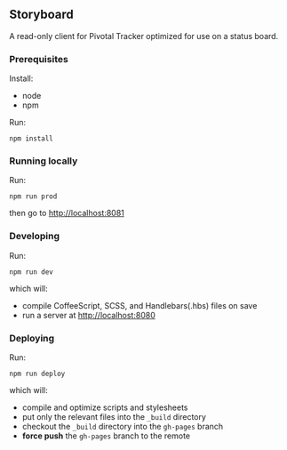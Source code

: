 ## Storyboard

A read-only client for Pivotal Tracker optimized for use on a status board.

### Prerequisites

Install:

* node
* npm

Run:

```
npm install
```

### Running locally

Run:

```
npm run prod
```

then go to [http://localhost:8081](http://localhost:8081)

### Developing

Run:

```
npm run dev
```

which will:

* compile CoffeeScript, SCSS, and Handlebars(.hbs) files on save
* run a server at [http://localhost:8080](http://localhost:8080)

### Deploying

Run:

```
npm run deploy
```

which will:

* compile and optimize scripts and stylesheets
* put only the relevant files into the `_build` directory
* checkout the `_build` directory into the `gh-pages` branch
* **force push** the `gh-pages` branch to the remote
